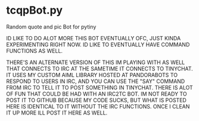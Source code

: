 # tcqpBot.py
Random quote and pic Bot for pytiny

ID LIKE TO DO ALOT MORE THIS BOT EVENTUALLY OFC, JUST KINDA EXPERIMENTING RIGHT NOW.
ID LIKE TO EVENTUALLY HAVE COMMAND FUNCTIONS AS WELL.

THERE'S AN ALTERNATE VERSION OF THIS IM PLAYING WITH AS WELL THAT CONNECTS TO IRC AT THE SAMETIME IT CONNECTS TO TINYCHAT. IT USES MY CUSTOM AIML LIBRARY HOSTED AT PANDORABOTS TO RESPOND TO USERS IN IRC, AND YOU CAN USE THE "SAY" COMMAND FROM IRC TO TELL IT TO POST SOMETHING IN TINYCHAT. THERE IS ALOT OF FUN THAT COULD BE HAD WITH AN IRC2TC BOT.
IM NOT READY TO POST IT TO GITHUB BECAUSE MY CODE SUCKS, BUT WHAT IS POSTED HERE IS IDENTICAL TO IT WITHOUT THE IRC FUNCTIONS. ONCE I CLEAN IT UP MORE ILL POST IT HERE AS WELL.
